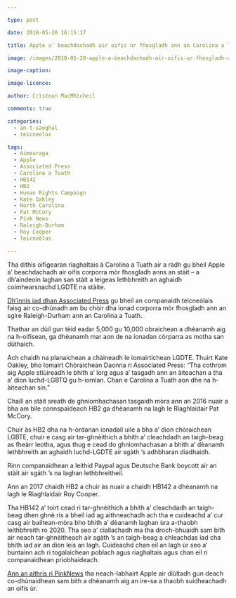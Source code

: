 ```yaml
---

type: post

date: 2018-05-20 16:15:17

title: Apple a’ beachdachadh air oifis ùr fhosgladh ann an Carolina a Tuath a dh’aindeoin laghan san stàit a leigeas lethbhreith an aghaidh luchd-LGDTE

image: /images/2018-05-20-apple-a-beachdachadh-air-oifis-ur-fhosgladh-ann-an-carolina-a-tuath-a-dh-aindeoin-laghan-san-stait-a-leigeas-leth-bhreith.jpg

image-caption:

image-licence:

author: Crìstean MacMhìcheil

comments: true

categories:
  - an-t-saoghal
  - teicneolas

tags:
  - Aimearaga
  - Apple
  - Associated Press
  - Carolina a Tuath
  - HB142
  - HB2
  - Human Rights Campaign
  - Kate Oakley
  - North Carolina
  - Pat McCory
  - Pink News
  - Raleigh-Durham
  - Roy Cooper
  - Teicneòlas

---
```


Tha dithis oifigearan riaghaltais à Carolina a Tuath air a ràdh gu bheil Apple a&#8217; beachdachadh air oifis corporra mòr fhosgladh anns an stàit &#8211; a dh&#8217;aindeoin laghan san stàit a leigeas lethbhreith an aghaidh coimhearsnachd LGDTE na stàite.

<!--more-->

[Dh&#8217;innis iad dhan Associated Press][1] gu bheil an companaidh teicneòlais faisg air co-dhùnadh am bu chòir dha ionad corporra mòr fhosgladh ann an sgìre Raleigh-Durham ann an Carolina a Tuath.

Thathar an dùil gun tèid eadar 5,000 gu 10,000 obraichean a dhèanamh aig na h-oifisean, ga dhèanamh mar aon de na ionadan còrparra as motha san dùthaich.

Ach chaidh na planaichean a chàineadh le iomairtichean LGDTE. Thuirt Kate Oakley, bho Iomairt Chòraichean Daonna ri Associated Press: &#8220;Tha cothrom aig Apple stiùireadh le bhith a&#8217; lorg agus a&#8217; tasgadh ann an àiteachan a tha a&#8217; dìon luchd-LGBTQ gu h-iomlan. Chan e Carolina a Tuath aon dhe na h-àiteachan sin.&#8221;

Chaill an stàit sreath de ghnìomhachasan tasgaidh mòra ann an 2016 nuair a bha am bìle connspaideach HB2 ga dhèanamh na lagh le Riaghlaidair Pat McCory.

Chuir às HB2 dha na h-òrdanan ionadail uile a bha a&#8217; dìon chòraichean LGBTE, chuir e casg air tar-ghnèithich a bhith a&#8217; cleachdadh an taigh-beag as fheàrr leotha, agus thug e cead do ghnìomhachasan a bhith a&#8217; dèanamh lethbhreith an aghaidh luchd-LGDTE air sgàth &#8217;s adhbharan diadhaidh.

Rinn companaidhean a leithid Paypal agus Deutsche Bank boycott air an stàit air sgàth &#8217;s na laghan lethbhreitheil.

Ann an 2017 chaidh HB2 a chuir às nuair a chaidh HB142 a dhèanamh na lagh le Riaghlaidair Roy Cooper.

Tha HB142 a&#8217; toirt cead ri tar-ghnèithich a bhith a&#8217; cleachdadh an taigh-beag dhen ghnè ris a bheil iad ag aithneachadh ach tha e cuideachd a&#8217; cur casg air bailtean-mòra bho bhith a&#8217; dèanamh laghan ùra a-thaobh leithbhreith ro 2020. Tha seo a&#8217; ciallachadh ma tha droch-bhuaidh sam bith air neach tar-ghnèitheach air sgàth &#8217;s an taigh-beag a chleachdas iad cha bhith iad air an dìon leis an lagh. Cuideachd chan eil an lagh ùr seo a&#8217; buntainn ach ri togalaichean poblach agus riaghaltais agus chan eil ri companaidhean prìobhaideach.

[Ann an aithris ri PinkNews][2] tha neach-labhairt Apple air diùltadh gun deach co-dhùnaidhean sam bith a dhèanamh aig an ìre-sa a thaobh suidheachadh an oifis ùr.

 [1]: https://www.seattletimes.com/business/gay-friendly-apple-weighs-north-carolina-despite-lgbt-laws/
 [2]: https://www.pinknews.co.uk/2018/05/20/apple-north-carolina-hb2-expansion-boycott/
